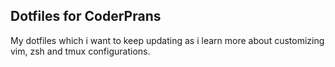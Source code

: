 ## Dotfiles for CoderPrans

My dotfiles which i want to keep updating as i learn more about customizing vim, zsh and tmux configurations.

